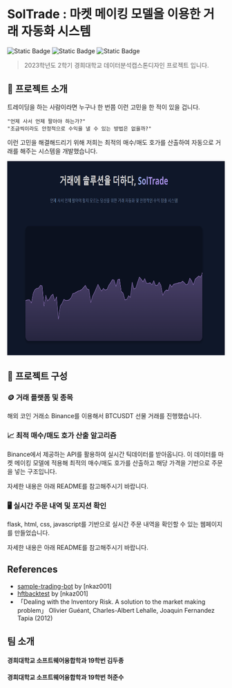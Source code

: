 # SolTrade : 마켓 메이킹 모델을 이용한 거래 자동화 시스템

![Static Badge](https://img.shields.io/badge/project-KHU-<color>)
![Static Badge](https://img.shields.io/badge/version-1.0.0-informational)
![Static Badge](https://img.shields.io/badge/python-3.9|3.10-lightblue)

> 2023학년도 2학기 경희대학교 데이터분석캡스톤디자인 프로젝트 입니다.

## 🚀 프로젝트 소개

트레이딩을 하는 사람이라면 누구나 한 번쯤 이런 고민을 한 적이 있을 겁니다.

`"언제 사서 언제 팔아야 하는가?"`  
`"조금씩이라도 안정적으로 수익을 낼 수 있는 방법은 없을까?"`

이런 고민을 해결해드리기 위해 저희는 최적의 매수/매도 호가를 산출하여 자동으로 거래를 해주는 시스템을 개발했습니다.

<img src="./web/static/images/readme-image.png" width="800" height="450">

## 📌 프로젝트 구성

### 🪙 거래 플랫폼 및 종목

해외 코인 거래소 Binance를 이용해서 BTCUSDT 선물 거래를 진행했습니다.

### 📈 최적 매수/매도 호가 산출 알고리즘

Binance에서 제공하는 API를 활용하여 실시간 틱데이터를 받아옵니다.
이 데이터를 마켓 메이킹 모델에 적용해 최적의 매수/매도 호가를 산출하고 해당 가격을 기반으로 주문을 넣는 구조입니다.

자세한 내용은 아래 README를 참고해주시기 바랍니다.

### 🖥️ 실시간 주문 내역 및 포지션 확인

flask, html, css, javascript를 기반으로 실시간 주문 내역을 확인할 수 있는 웹페이지를 만들었습니다.

자세한 내용은 아래 README를 참고해주시기 바랍니다.

## References

- [sample-trading-bot](https://github.com/nkaz001/sample-trading-bot) by [nkaz001]
- [hftbacktest](https://github.com/nkaz001/hftbacktest) by [nkaz001]
- 「Dealing with the Inventory Risk. A solution to the market making problem」 Olivier Guéant, Charles-Albert Lehalle, Joaquin Fernandez Tapia (2012)

## 팀 소개

#### 경희대학교 소프트웨어융합학과 19학번 김두종

#### 경희대학교 소프트웨어융합학과 19학번 허준수
